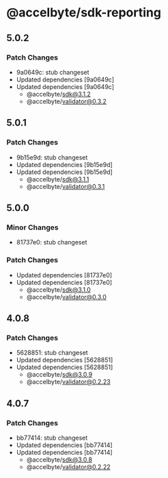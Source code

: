 # @accelbyte/sdk-reporting

## 5.0.2

### Patch Changes

- 9a0649c: stub changeset
- Updated dependencies [9a0649c]
- Updated dependencies [9a0649c]
  - @accelbyte/sdk@3.1.2
  - @accelbyte/validator@0.3.2

## 5.0.1

### Patch Changes

- 9b15e9d: stub changeset
- Updated dependencies [9b15e9d]
- Updated dependencies [9b15e9d]
  - @accelbyte/sdk@3.1.1
  - @accelbyte/validator@0.3.1

## 5.0.0

### Minor Changes

- 81737e0: stub changeset

### Patch Changes

- Updated dependencies [81737e0]
- Updated dependencies [81737e0]
  - @accelbyte/sdk@3.1.0
  - @accelbyte/validator@0.3.0

## 4.0.8

### Patch Changes

- 5628851: stub changeset
- Updated dependencies [5628851]
- Updated dependencies [5628851]
  - @accelbyte/sdk@3.0.9
  - @accelbyte/validator@0.2.23

## 4.0.7

### Patch Changes

- bb77414: stub changeset
- Updated dependencies [bb77414]
- Updated dependencies [bb77414]
  - @accelbyte/sdk@3.0.8
  - @accelbyte/validator@0.2.22

